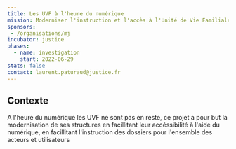 ```yaml
---
title: Les UVF à l'heure du numérique
mission: Moderniser l'instruction et l'accès à l'Unité de Vie Familiale 
sponsors: 
 - /organisations/mj 
incubator: justice
phases: 
  - name: investigation
    start: 2022-06-29   
stats: false
contact: laurent.paturaud@justice.fr
---
```


## Contexte

A l'heure du numérique les UVF ne sont pas en reste, ce projet a pour but la modernisation de ses structures en facillitant leur accéssibilité à l'aide du numérique, en facillitant l'instruction des dossiers pour l'ensemble des acteurs et utilisateurs
